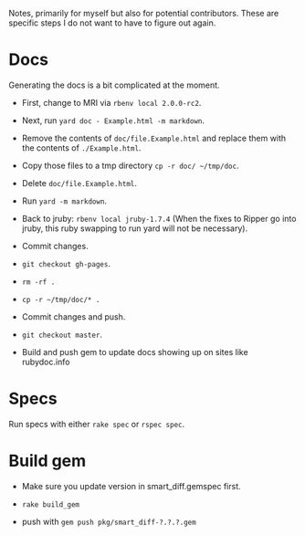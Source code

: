 Notes, primarily for myself but also for potential contributors. These are specific steps I do not want to have to figure out again.

# Docs

Generating the docs is a bit complicated at the moment.

- First, change to MRI via `rbenv local 2.0.0-rc2`.

- Next, run `yard doc - Example.html -m markdown`.

- Remove the contents of `doc/file.Example.html` and replace them with the contents of `./Example.html`.

- Copy those files to a tmp directory `cp -r doc/ ~/tmp/doc`.

- Delete `doc/file.Example.html`.

- Run `yard -m markdown`.

- Back to jruby: `rbenv local jruby-1.7.4` (When the fixes to Ripper go into jruby, this ruby swapping to run yard will not be necessary).

- Commit changes.

- `git checkout gh-pages`.

- `rm -rf .`

- `cp -r ~/tmp/doc/* .`

- Commit changes and push.

- `git checkout master`.

- Build and push gem to update docs showing up on sites like rubydoc.info

# Specs

Run specs with either `rake spec` or `rspec spec`.

# Build gem

- Make sure you update version in smart_diff.gemspec first.

- `rake build_gem`

- push with `gem push pkg/smart_diff-?.?.?.gem`
